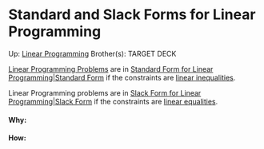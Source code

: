 # Standard and Slack Forms for Linear Programming

Up: [Linear Programming](linear_programming)
Brother(s):
TARGET DECK

[Linear Programming Problems](linear_programming_problems) are in [Standard Form for Linear Programming|Standard Form](standard_form_for_linear_programming|standard_form) if the constraints are [linear inequalities](linear_inequalities).

Linear Programming problems are in [Slack Form for Linear Programming|Slack Form](slack_form_for_linear_programming|slack_form) if the constraints are [linear equalities](linear_equalities).


































#### Why:
#### How:









